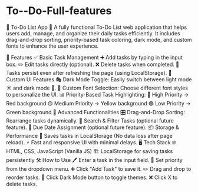 # To--Do-Full-features    

📝 To-Do List App 🚀
A fully functional To-Do List web application that helps users add, manage, and organize their daily tasks efficiently. It includes drag-and-drop sorting, priority-based task coloring, dark mode, and custom fonts to enhance the user experience.

🌟 Features
✅ Basic Task Management
➕ Add tasks by typing in the input box.
✏️ Edit tasks directly (optional).
❌ Delete tasks when completed.
🔄 Tasks persist even after refreshing the page (using LocalStorage).
🎨 Custom UI Features
🎭 Dark Mode Toggle: Easily switch between light mode ☀️ and dark mode 🌙.
🎨 Custom Font Selection: Choose different font styles to personalize the UI.
📊 Priority-Based Task Highlighting:
🔴 High Priority → Red background
🟡 Medium Priority → Yellow background
🟢 Low Priority → Green background
🎯 Advanced Functionalities
🎛 Drag-and-Drop Sorting: Rearrange tasks dynamically.
🔎 Search & Filter Tasks (optional future feature).
📅 Due Date Assignment (optional future feature).
📦 Storage & Performance
💾 Saves tasks in LocalStorage (No data loss after page reload).
⚡ Fast and responsive UI with minimal delays.
🖥 Tech Stack
🌐 HTML, CSS, JavaScript (Vanilla JS)
🏗 LocalStorage for saving tasks persistently
🛠 How to Use
🖊 Enter a task in the input field.
🎨 Set priority from the dropdown menu.
➕ Click "Add Task" to save it.
✏️ Drag and drop to reorder tasks.
🌙 Click Dark Mode button to toggle themes.
❌ Click X to delete tasks.
